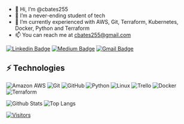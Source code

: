 - 👋 Hi, I’m @cbates255
- 👀 I’m a never-ending student of tech
- 🌱 I’m currently experienced with AWS, Git, Terraform, Kubernetes, Docker, Python and Terraform
- 📫 You can reach me at cbates255@gmail.com

<!---
cbates255 is a ✨ special ✨ repository because its `README.md` (this file) appears on your GitHub profile.
You can click the Preview link to take a look at your changes.
--->


[![Linkedin Badge](https://img.shields.io/badge/-Chad%20Bates-blue?style=flat-square&logo=Linkedin&logoColor=white&link=https://www.linkedin.com/in/chad-bates/)](https://www.linkedin.com/in/chad-bates/)
[![Medium Badge](https://img.shields.io/badge/Chad%20Bates-12100E?style=flat-square&logo=medium&logoColor=white&link=https://medium.com/@cbates255)](https://medium.com/@cbates255)
[![Gmail Badge](https://img.shields.io/badge/-cbates255@gmail.com-c14438?style=flat-square&logo=Gmail&logoColor=white&link=mailto:cbates255@gmail.com)](mailto:cbates255@gmail.com)

## ⚡ Technologies

![Amazon AWS](https://img.shields.io/badge/Amazon%20AWS-232F3E?style=flat-square&logo=amazon-aws)
![Git](https://img.shields.io/badge/-Git-black?style=flat-square&logo=git)
![GitHub](https://img.shields.io/badge/-GitHub-181717?style=flat-square&logo=github)
![Python](https://img.shields.io/badge/-Python-black?style=flat-square&logo=Python)
![Linux](https://img.shields.io/badge/Linux-FCC624?style=flat-square&logo=linux&logoColor=black)
![Trello](https://img.shields.io/badge/Trello-%23026AA7.svg?style=flat-square&logo=Trello&logoColor=white)
![Docker](https://img.shields.io/badge/docker-%230db7ed.svg?style=for-the-badge&logo=docker&logoColor=white)
![Terraform](https://img.shields.io/badge/terraform-%235835CC.svg?style=for-the-badge&logo=terraform&logoColor=white)

![Github Stats](https://github-readme-stats.vercel.app/api?username=cbates255&count_private=true&show_icons=true&include_all_commits=true)
![Top Langs](https://github-readme-stats.vercel.app/api/top-langs/?username=cbates255&hide=TeX&layout=compact)


[![Visitors](https://api.visitorbadge.io/api/visitors?path=cbates255%2Fcbates255&label=VISITORS&countColor=%23263759)](https://visitorbadge.io/status?path=cbates255%2Fcbates255)
